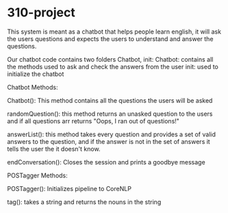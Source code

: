 # 310-project
This system is meant as a chatbot that helps people learn english, it will ask the users questions and expects the users to understand and answer the questions.

Our chatbot code contains two folders Chatbot, init:
Chatbot: contains all the methods used to ask and check the answers from the user
init: used to initialize the chatbot 

Chatbot Methods:

Chatbot(): This method contains all the questions the users will be asked

randomQuestion(): this method returns an unasked question to the users and if all questions arr returns "Oops, I ran out of questions!"

answerList(): this method takes every question and provides a set of valid answers to the question, and if the answer is not in the set of answers it tells the user the it doesn't know.

endConversation(): Closes the session and prints a goodbye message

POSTagger Methods: 

POSTagger(): Initializes pipeline to CoreNLP

tag(): takes a string and returns the nouns in the string
